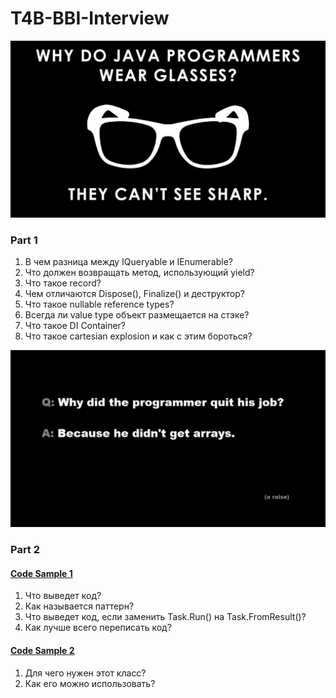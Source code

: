 # T4B-BBI-Interview
![plot](./Resources/joke.jpg)
### Part 1
1. В чем разница между IQueryable и IEnumerable?
2. Что должен возвращать метод, использующий yield?
3. Что такое record?
4. Чем отличаются Dispose(), Finalize() и деструктор?
5. Что такое nullable reference types?
6. Всегда ли value type объект размещается на стэке?
7. Что такое DI Container?
8. Что такое cartesian explosion и как с этим бороться?

![plot](./Resources/joke-2.jpg)
### Part 2
#### [Code Sample 1](https://github.com/MikeAmputer/T4B-BBI-Interview/blob/main/CodeSamples/CodeSample-1/Program.cs)
1. Что выведет код?
2. Как называется паттерн?
3. Что выведет код, если заменить Task.Run() на Task.FromResult()?
4. Как лучше всего переписать код?

#### [Code Sample 2](https://github.com/MikeAmputer/T4B-BBI-Interview/blob/main/CodeSamples/CodeSample-2/ChunkedAsyncEnumerator.cs)
1. Для чего нужен этот класс?
2. Как его можно использовать?
